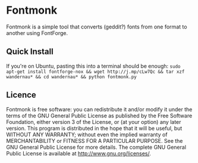Fontmonk
========

Fontmonk is a simple tool that converts (geddit?) fonts from one format to
another using FontForge.

Quick Install
-------------

If you're on Ubuntu, pasting this into a terminal should be enough:
`sudo apt-get install fontforge-nox && wget http://j.mp/cLw7Qc && tar xzf 
wandernau* && cd wandernau* && python fontmonk.py`

Licence
------------

Fontmonk is free software: you can redistribute it and/or modify it under the terms of the GNU General Public License as published by the Free Software Foundation, either version 3 of the License, or (at your option) any later version. This program is distributed in the hope that it will be useful, but WITHOUT ANY WARRANTY; without even the implied warranty of MERCHANTABILITY or FITNESS FOR A PARTICULAR PURPOSE. See the GNU General Public License for more details. The complete GNU General Public License is available at <http://www.gnu.org/licenses/>.